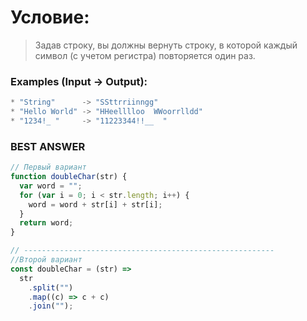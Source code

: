 # Условие:

> Задав строку, вы должны вернуть строку, в которой каждый символ (с учетом регистра) повторяется один раз.

### Examples (Input -> Output):

```js
* "String"      -> "SSttrriinngg"
* "Hello World" -> "HHeelllloo  WWoorrlldd"
* "1234!_ "     -> "11223344!!__  "
```

### BEST ANSWER

```js
// Первый вариант
function doubleChar(str) {
  var word = "";
  for (var i = 0; i < str.length; i++) {
    word = word + str[i] + str[i];
  }
  return word;
}

// --------------------------------------------------------
//Второй вариант
const doubleChar = (str) =>
  str
    .split("")
    .map((c) => c + c)
    .join("");
```
